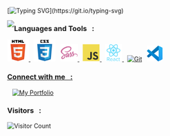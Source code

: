 <!-- tol to wrighte welcome svg message -->
[![Typing SVG](https://readme-typing-svg.herokuapp.com?size=24&vCenter=true&width=450&height=30&lines=Hello+there%2C+I'm+Bujar+Alimadhi+!;An+Frontend+Web+Developer+!;Welcome+to+my+GitHub+profile+!)](https://git.io/typing-svg)
<div ><img src="https://github.com/alimadhibujar/Link-Academy-responsiv-/blob/master/img/bgvideo.gif?raw=true" align="left"/></div>

<!-- skills -->

<h3 align="left">Languages and Tools &nbsp; :</h3>
<p align="left">
<a target="_blank" href="https://www.w3schools.com/html/"> <img src="https://raw.githubusercontent.com/devicons/devicon/master/icons/html5/html5-original-wordmark.svg" alt="html5" width="50"/> </a> &nbsp;
<a target="_blank" href="https://www.w3schools.com/css/"> <img src="https://raw.githubusercontent.com/devicons/devicon/master/icons/css3/css3-original-wordmark.svg" alt="css3" width="50"/></a> &nbsp;
<a target="_blank" href="https://sass-lang.com"> <img src="https://raw.githubusercontent.com/devicons/devicon/master/icons/sass/sass-original.svg" alt="sass" width="40" height="40"/> </a> &nbsp;
<a target="_blank" href="https://developer.mozilla.org/en-US/docs/Web/JavaScript"> <img src="https://raw.githubusercontent.com/devicons/devicon/master/icons/javascript/javascript-original.svg" alt="javascript" width="40" height="40"/> </a> &nbsp;
<a target="_blank" href="https://reactjs.org/"> <img src="https://raw.githubusercontent.com/devicons/devicon/master/icons/react/react-original-wordmark.svg" alt="react" width="40" height="40"/> </a> &nbsp;
<a target="_blank" href="https://git-scm.com/docs/gittutorial"><img src="https://cdn.iconscout.com/icon/free/png-256/git-1-226092.png" alt="Git" width="60" height="50"/></a> &nbsp;
<a target="_blank" href="https://code.visualstudio.com/"><img  alt="Visual Studio Code" width="36px" src="https://raw.githubusercontent.com/github/explore/80688e429a7d4ef2fca1e82350fe8e3517d3494d/topics/visual-studio-code/visual-studio-code.png" alt="Visual Studio Code" </a>
</p>

<!-- list of social links -->

<h3 align="left">Connect with me &nbsp; :</h3>
<div align="left">
<a target="_blank" href="https://www.linkedin.com/in/bujar-alimadhi/"><img align="center" src="https://upload.wikimedia.org/wikipedia/commons/c/ca/LinkedIn_logo_initials.png" alt=""  width="40" title="Linkedin"/></a> &nbsp;
<a target="_blank" href="https://alimadhibujar.github.io/Projekt-Portofolio/" title="My Portfolio"><img align="center" src="https://www.freeiconspng.com/uploads/site-internet-icon-png-31.png" width="40"  alt="My Portfolio" /></a> &nbsp;
<a target="_blank" href="https://codepen.io/alimadhibujar"><img align="center" src="https://icon-library.com/images/codepen-icon/codepen-icon-26.jpg" alt=""  width="35" title="Codepen"/></a>
</div>

<!-- tol to show visitors in github -->
<h3 align="left">Visitors &nbsp; :</h3>    

![Visitor Count](https://profile-counter.glitch.me/{alimadhibujar}/count.svg)


    
  <!--
**alimadhibujar/alimadhibujar** is a ✨ _special_ ✨ repository because its `README.md` (this file) appears on your GitHub profile.

![Anurag's GitHub stats](https://github-readme-stats.vercel.app/api?username=alimadhibujar&show_icons=true&theme=gotham&count_private=true)


Here are some ideas to get you started:

- 🔭 I’m currently working on ...
- 🌱 I’m currently learning ...
- 👯 I’m looking to collaborate on ...
- 🤔 I’m looking for help with ...
- 💬 Ask me about ...
- 📫 How to reach me: ...
- 😄 Pronouns: ...
- ⚡ Fun fact: ...
-->
